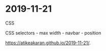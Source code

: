 # 2019-11-21
CSS 

CSS selectors - max width - navbar - position

https://atikeakaran.github.io/2019-11-21/.
